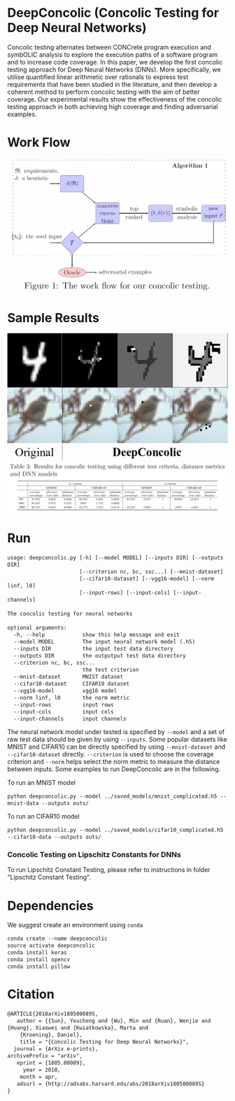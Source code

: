 # DeepConcolic (Concolic Testing for Deep Neural Networks)

Concolic testing alternates between CONCrete program execution and symbOLIC analysis to explore the execution paths of a software program and to increase code coverage. In this paper, we develop the first concolic testing approach for Deep Neural Networks (DNNs). More specifically, we utilise quantified linear arithmetic over rationals to express test requirements that have been studied in the literature, and then develop a coherent method to perform concolic testing with the aim of better coverage. Our experimental results show the effectiveness of the concolic testing approach in both achieving high coverage and finding adversarial examples.

# Work Flow
![alt text](ASE-experiments/PaperData/Work_Flow.png)

# Sample Results
![alt text](ASE-experiments/PaperData/Adversarial_Examples-b.png)
![alt text](ASE-experiments/PaperData/Concolic_Testing_Results.png )

# Run

```
usage: deepconcolic.py [-h] [--model MODEL] [--inputs DIR] [--outputs DIR]
                       [--criterion nc, bc, ssc...] [--mnist-dataset]
                       [--cifar10-dataset] [--vgg16-model] [--norm linf, l0]
                       [--input-rows] [--input-cols] [--input-channels]

The concolic testing for neural networks

optional arguments:
  -h, --help            show this help message and exit
  --model MODEL         The input neural network model (.h5)
  --inputs DIR          the input test data directory
  --outputs DIR         the outputput test data directory
  --criterion nc, bc, ssc...
                        the test criterion
  --mnist-dataset       MNIST dataset
  --cifar10-dataset     CIFAR10 dataset
  --vgg16-model         vgg16 model
  --norm linf, l0       the norm metric
  --input-rows          input rows
  --input-cols          input cols
  --input-channels      input channels

```

The neural network model under tested is specified by ``--model`` and a set of raw test data should be given
by using ``--inputs``. Some popular datasets like MNIST and CIFAR10 can be directly specified by using
``--mnist-dataset`` and ``--cifar10-dataset`` directly. ``--criterion`` is used to choose the coverage 
criterion and ``--norm`` helps select the norm metric to measure the distance between inputs. Some examples
to run DeepConcolic are in the following.

To run an MNIST model

```
python deepconcolic.py --model ../saved_models/mnist_complicated.h5 --mnist-data --outputs outs/
```

To run an CIFAR10 model

```
python deepconcolic.py --model ../saved_models/cifar10_complicated.h5 --cifar10-data --outputs outs/
```

### Concolic Testing on Lipschitz Constants for DNNs

To run Lipschitz Constant Testing, please refer to instructions in folder "Lipschitz Constant Testing".

# Dependencies
We suggest create an environment using `conda`
```
conda create --name deepconcolic
source activate deepconcolic
conda install keras
conda install opencv 
conda install pillow
```

# Citation

```
@ARTICLE{2018arXiv180500089S,
   author = {{Sun}, Youcheng and {Wu}, Min and {Ruan}, Wenjie and {Huang}, Xiaowei and {Kwiatkowska}, Marta and 
	{Kroening}, Daniel},
    title = "{Concolic Testing for Deep Neural Networks}",
  journal = {ArXiv e-prints},
archivePrefix = "arXiv",
   eprint = {1805.00089},
     year = 2018,
    month = apr,
   adsurl = {http://adsabs.harvard.edu/abs/2018arXiv180500089S}
}
```
